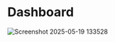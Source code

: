 # Dashboard
![Screenshot 2025-05-19 133528](https://github.com/user-attachments/assets/75f03206-81d9-4dea-b383-35d4ce14ac8c)

